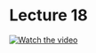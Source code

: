 # Lecture 18

[![Watch the video](https://img.youtube.com/vi/3PUrJ_K_i7Y/0.jpg)](https://www.youtube.com/watch?v=3PUrJ_K_i7Y&list=PL-h0BZdG_K4myglyF0owcVh9a0oO_arhD&index=18)
